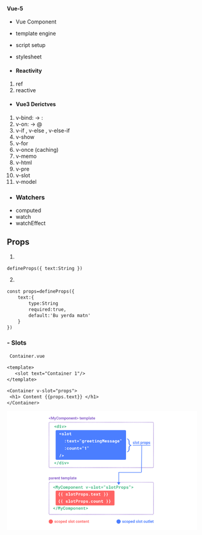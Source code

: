 #### Vue-5

- Vue Component

- template engine
- script setup
- stylesheet

- #### Reactivity

1. ref
2. reactive

- #### Vue3 Derictves

1. v-bind: -> :
2. v-on: -> @
3. v-if , v-else , v-else-if
4. v-show
5. v-for
6. v-once (caching)
7. v-memo
8. v-html
9. v-pre
10. v-slot
11. v-model

- ### Watchers
- computed
- watch
- watchEffect

## Props

1.

```vue
defineProps({ text:String })
```

2.

```
const props=defineProps({
    text:{
        type:String
        required:true,
        default:'Bu yerda matn'
    }
})
```

### - Slots

<code> Container.vue </code>

```
<template>
   <slot text="Container 1"/>
</template>

```

```
<Container v-slot="props">
 <h1> Content {{props.text}} </h1>
</Container>

```

![alt text](image.png)
